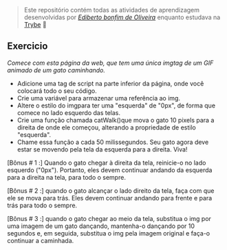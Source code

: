 > Este repositório contém todas as atividades de aprendizagem desenvolvidas por _[Ediberto bonfim de Oliveira](https://www.linkedin.com/in/ediberto-b-oliveira-872926178/)_ enquanto estudava na [Trybe](https://www.betrybe.com/) :rocket:

## Exercicio

_Comece com esta página da web, que tem uma única imgtag de um GIF animado de um gato caminhando._

- Adicione uma tag de script na parte inferior da página, onde você colocará todo o seu código.
- Crie uma variável para armazenar uma referência ao img.
- Altere o estilo do imgpara ter uma "esquerda" de "0px", de forma que comece no lado esquerdo das telas.
- Crie uma função chamada catWalk()que mova o gato 10 pixels para a direita de onde ele começou, alterando a propriedade de estilo "esquerda".
- Chame essa função a cada 50 milissegundos. Seu gato agora deve estar se movendo pela tela da esquerda para a direita. Viva!

[Bônus # 1 :] Quando o gato chegar à direita da tela, reinicie-o no lado esquerdo ("0px"). Portanto, eles devem continuar andando da esquerda para a direita na tela, para todo o sempre.

[Bônus # 2 :] quando o gato alcançar o lado direito da tela, faça com que ele se mova para trás. Eles devem continuar andando para frente e para trás para todo o sempre.

[Bônus # 3 :] quando o gato chegar ao meio da tela, substitua o img por uma imagem de um gato dançando, mantenha-o dançando por 10 segundos e, em seguida, substitua o img pela imagem original e faça-o continuar a caminhada.
